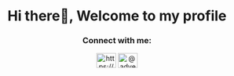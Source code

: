 <h1 align="center">Hi there👋, Welcome to my profile</h1>


<h3 align="center">Connect with me:</h3>
<p align="center">
<a href="https://linkedin.com/in/https://www.linkedin.com/in/vishwas-prabhakara-2050821b6/" target="blank"><img align="center" src="https://raw.githubusercontent.com/rahuldkjain/github-profile-readme-generator/master/src/images/icons/Social/linked-in-alt.svg" alt="https://www.linkedin.com/in/vishwas-prabhakara-2050821b6/" height="30" width="40" /></a>
<a href="https://instagram.com/__adventurous__explorer__17" target="blank"><img align="center" src="https://raw.githubusercontent.com/rahuldkjain/github-profile-readme-generator/master/src/images/icons/Social/instagram.svg" alt="@adventurous__explorer__17" height="30" width="40" /></a>
</p>




